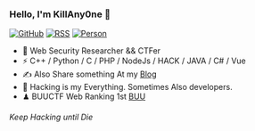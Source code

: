 ### Hello, I'm KillAny0ne 👋

[![GitHub](https://img.shields.io/badge/dynamic/json?logo=github&label=GitHub&labelColor=252698&color=495867&query=%24.data.totalSubs&url=https%3A%2F%2Fapi.spencerwoo.com%2Fsubstats%2F%3Fsource%3Dgithub%26queryKey%3DKillAny0ne&style=flat-square)](https://github.com/KillAny0ne)
[![RSS](https://img.shields.io/badge/dynamic/json?logo=rss&logoColor=white&label=BLOG&labelColor=343839&color=95B8D1&query=%24.data.totalSubs&url=https%3A%2F%2Fapi.spencerwoo.com%2Fsubstats%2F%3Fsource%3Dgithub%26queryKey%3DKillAny0ne&style=flat-square)](http://www.zeroday.work/)
[![Person](https://img.shields.io/badge/dynamic/json?logo=google&logoColor=white&label=HACKER&labelColor=757575&color=486592&query=%24.data.totalSubs&url=https%3A%2F%2Fapi.spencerwoo.com%2Fsubstats%2F%3Fsource%3Dgithub%26queryKey%3DKillAny0ne&style=flat-square)](http://www.zeroday.work/)

- 🍻 Web Security Researcher && CTFer
- ⚡ C++ / Python / C / PHP / NodeJs / HACK / JAVA / C# / Vue
- ✍️ Also Share something At my [Blog](http://www.zeroday.work)
- 🏃 Hacking is my Everything. Sometimes Also developers.
- ♟ BUUCTF Web Ranking 1st [BUU](https://buuoj.cn/scoreboard?category=Web)
<h6>Keep Hacking until Die</h6>
